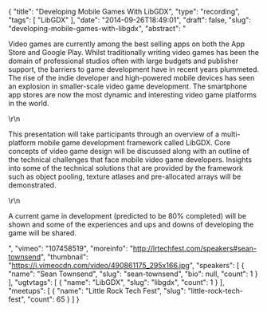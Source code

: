 {
  "title": "Developing Mobile Games With LibGDX",
  "type": "recording",
  "tags": [
    "LibGDX"
  ],
  "date": "2014-09-26T18:49:01",
  "draft": false,
  "slug": "developing-mobile-games-with-libgdx",
  "abstract": "<p>Video games are currently among the best selling apps on both the App Store and Google Play. Whilst traditionally writing video games has been the domain of professional studios often with large budgets and publisher support, the barriers to game development have in recent years plummeted. The rise of the indie developer and high-powered mobile devices has seen an explosion in smaller-scale video game development. The smartphone app stores are now the most dynamic and interesting video game platforms in the world.</p>\r\n<p>This presentation will take participants through an overview of a multi-platform mobile game development framework called LibGDX. Core concepts of video game design will be discussed along with an outline of the technical challenges that face mobile video game developers. Insights into some of the technical solutions that are provided by the framework such as object pooling, texture atlases and pre-allocated arrays will be demonstrated.</p>\r\n<p>A current game in development (predicted to be 80% completed) will be shown and some of the experiences and ups and downs of developing the game will be shared.</p>",
  "vimeo": "107458519",
  "moreinfo": "http://lrtechfest.com/speakers#sean-townsend",
  "thumbnail": "https://i.vimeocdn.com/video/490861175_295x166.jpg",
  "speakers": [
    {
      "name": "Sean Townsend",
      "slug": "sean-townsend",
      "bio": null,
      "count": 1
    }
  ],
  "ugtvtags": [
    {
      "name": "LibGDX",
      "slug": "libgdx",
      "count": 1
    }
  ],
  "meetups": [
    {
      "name": "Little Rock Tech Fest",
      "slug": "little-rock-tech-fest",
      "count": 65
    }
  ]
}